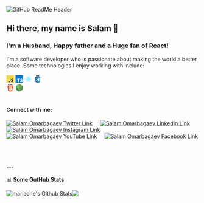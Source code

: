 ![GitHub ReadMe Header](https://res.cloudinary.com/drkvsmrhd/image/upload/v1612338656/Clean_Work_Place_LinkedIn_Banner_png0ot.jpg)


## Hi there, my name is Salam 👋

### I'm a Husband, Happy father and a Huge fan of React!


I'm a software developer who is passionate about making the world a better place. Some technologies I enjoy working with include: <br /><br />
<code><img height="20" src="https://raw.githubusercontent.com/github/explore/80688e429a7d4ef2fca1e82350fe8e3517d3494d/topics/javascript/javascript.png"></code>
<code><img height="20" src="https://raw.githubusercontent.com/github/explore/80688e429a7d4ef2fca1e82350fe8e3517d3494d/topics/typescript/typescript.png"></code>	
<code><img height="20" src="https://raw.githubusercontent.com/github/explore/80688e429a7d4ef2fca1e82350fe8e3517d3494d/topics/react/react.png"></code>
<code><img height="20" src="https://raw.githubusercontent.com/github/explore/5c058a388828bb5fde0bcafd4bc867b5bb3f26f3/topics/css/css.png"></code>	
<code><img height="20" src="https://raw.githubusercontent.com/github/explore/5c058a388828bb5fde0bcafd4bc867b5bb3f26f3/topics/html/html.png"></code> 
<code><img height="20" src="https://raw.githubusercontent.com/github/explore/80688e429a7d4ef2fca1e82350fe8e3517d3494d/topics/nodejs/nodejs.png"></code>
<br />
<br />

#### Connect with me:

[![Salam Omarbagaev Twitter Link][twitter-image]][twitter-link] &nbsp; &nbsp;
[![Salam Omarbagaev LinkedIn Link][linkedin-image]][linkedin-link] &nbsp; &nbsp;
[![Salam Omarbagaev Instagram Link][instagram-image]][instagram-link] &nbsp; &nbsp;
[![Salam Omarbagaev YouTube Link][youtube-image]][youtube-link] &nbsp; &nbsp;
[![Salam Omarbagaev Facebook Link][facebook-image]][facebook-link] &nbsp; &nbsp;

<br />
<br />
---

📊 **Some GutHub Stats** 

<img align="left" alt="mariache's Github Stats" src="https://github-readme-stats.vercel.app/api?username=mariache&show_icons=true&show_icons=true&include_all_commits=true&hide_border=true&theme=nord" />
<img align="left" src="https://github-readme-stats.vercel.app/api/top-langs/?username=mariache&theme=nord" />


[twitter-link]: https://twitter.com/SalamOmarbagaev
[youtube-link]: https://www.youtube.com/salamomarbagaev
[instagram-link]: https://www.instagram.com/salam_o_nz/
[linkedin-link]: https://www.linkedin.com/in/omarbagaev
[facebook-link]: https://www.facebook.com/SalamOmarbagaev

[twitter-image]: https://res.cloudinary.com/drkvsmrhd/image/upload/v1612346609/twitter_t1kils.png
[youtube-image]: https://res.cloudinary.com/drkvsmrhd/image/upload/v1612346701/youtube_agmhto.png
[instagram-image]: https://res.cloudinary.com/drkvsmrhd/image/upload/v1612346609/instagram_anlwag.png
[linkedin-image]: https://res.cloudinary.com/drkvsmrhd/image/upload/v1612346724/linkedin_kulyx3.png
[facebook-image]: https://res.cloudinary.com/drkvsmrhd/image/upload/v1612346609/facebook_ptptmo.png

